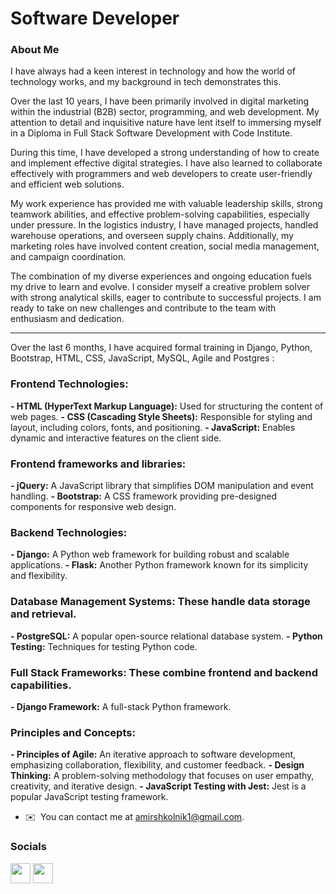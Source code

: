 # Software Developer
### About Me

I have always had a keen interest in technology and how the world of technology works, and my background in tech demonstrates this.

Over the last 10 years, I have been primarily involved in digital marketing within the industrial (B2B) sector, programming, and web development. My attention to detail and inquisitive nature have lent itself to immersing myself in a Diploma in Full Stack Software Development with Code Institute.

During this time, I have developed a strong understanding of how to create and implement effective digital strategies. I have also learned to collaborate effectively with programmers and web developers to create user-friendly and efficient web solutions.

My work experience has provided me with valuable leadership skills, strong teamwork abilities, and effective problem-solving capabilities, especially under pressure. In the logistics industry, I have managed projects, handled warehouse operations, and overseen supply chains. Additionally, my marketing roles have involved content creation, social media management, and campaign coordination.

The combination of my diverse experiences and ongoing education fuels my drive to learn and evolve. I consider myself a creative problem solver with strong analytical skills, eager to contribute to successful projects. I am ready to take on new challenges and contribute to the team with enthusiasm and dedication.
- - -
Over the last 6 months, I have acquired formal training in Django, Python, Bootstrap, HTML, CSS, JavaScript, MySQL, Agile and Postgres : 

### Frontend Technologies:
**- HTML (HyperText Markup Language):** Used for structuring the content of web pages.
**- CSS (Cascading Style Sheets):** Responsible for styling and layout, including colors, fonts, and positioning.
**- JavaScript:** Enables dynamic and interactive features on the client side.

### Frontend frameworks and libraries:
**- jQuery:** A JavaScript library that simplifies DOM manipulation and event handling.
**- Bootstrap:** A CSS framework providing pre-designed components for responsive web design.

### Backend Technologies:
**- Django:** A Python web framework for building robust and scalable applications.
**- Flask:** Another Python framework known for its simplicity and flexibility.

### Database Management Systems: These handle data storage and retrieval.
**- PostgreSQL:** A popular open-source relational database system.
**- Python Testing:** Techniques for testing Python code.

### Full Stack Frameworks: These combine frontend and backend capabilities.
****- Django Framework:**** A full-stack Python framework.

### Principles and Concepts:
**- Principles of Agile:** An iterative approach to software development, emphasizing collaboration, flexibility, and customer feedback.
**- Design Thinking:** A problem-solving methodology that focuses on user empathy, creativity, and iterative design.
**- JavaScript Testing with Jest:** Jest is a popular JavaScript testing framework.

* ✉️  You can contact me at [amirshkolnik1@gmail.com](mailto:amirshkolnik1@gmail.com).

### Socials

<p align="left"> <a href="https://github.com/AmirShkolnik" target="_blank" rel="noreferrer"><img src="https://raw.githubusercontent.com/danielcranney/readme-generator/main/public/icons/socials/github.svg" width="32" height="32" /></a> <a href="https://www.linkedin.com/in/amirshkolnik/" target="_blank" rel="noreferrer"><img src="https://raw.githubusercontent.com/danielcranney/readme-generator/main/public/icons/socials/linkedin.svg" width="32" height="32" /></a>
